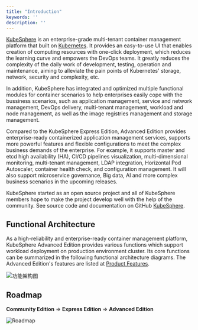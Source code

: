 ```yaml
---
title: "Introduction"
keywords: ''
description: ''
---
```


[KubeSphere](https://kubesphere.io) is an enterprise-grade multi-tenant container management platform that built on [Kubernetes](https://kubernetes.io). It provides an easy-to-use UI that enables creation of computing resources with one-click deployment, which reduces the learning curve and empowers the DevOps teams. It greatly reduces the complexity of the daily work of development, testing, operation and maintenance, aiming to alleviate the pain points of Kubernetes' storage, network, security and complexity, etc.

In addition, KubeSphere has integrated and optimized multiple functional modules for container scenarios to help enterprises easily cope with the bussiness scenarios, such as application management, service and network management, DevOps delivery, multi-tenant management, workload and node management, as well as the image registries management and storage management. 


Compared to the KubeSphere Express Edition, Advanced Edition provides enterprise-ready containerized application management services, supports more powerful features and flexible configurations to meet the complex business demands of the enterprise. For example, it supports master and etcd high availability (HA), CI/CD pipelines visualization, multi-dimensional monitoring, multi-tenant management, LDAP integration, Horizontal Pod Autoscaler, container health check, and configuration management. It will also support microservice governance, Big data, AI and more complex business scenarios in the upcoming releases.


KubeSphere started as an open source project and all of KubeSphere members hope to make the project develop well with the help of the community. See source code and documentation on GitHub [KubeSphere](https://github.com/kubesphere).

## Functional Architecture

As a high-reliability and enterprise-ready container management platform, KubeSphere Advanced Edition provides various functions which support workload deployment on production environment cluster. Its core functions can be summarized in the following functional architecture diagrams. The Advanced Edition's features are listed at [Product Features](../features). 

![功能架构图](/kubesphere-landscape-en.svg)

## Roadmap

**Community Edition** => **Express Edition** => **Advanced Edition** 

![Roadmap](/roadmap-en.svg)

